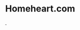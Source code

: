 # Homeheart.com
<div>
  <a href="">
    <img https://img.shields.io/badge/created_by-@silasboehner-violet />
  </a>
  <a href="">
    <img https://img.shields.io/badge/license-MIT-brightgreen />
  </a>
</div>
